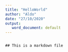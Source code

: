 ```yaml
---
title: "HelloWorld"
author: "Aldo"
date: "27/10/2020"
output:
   word_document: default
---
```



```

## This is a markdown file



```

